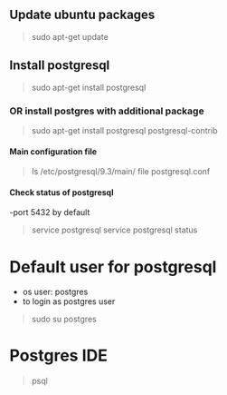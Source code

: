 ## Update ubuntu packages
>sudo apt-get update

## Install postgresql
>sudo apt-get install postgresql

### OR install postgres with additional package
>sudo apt-get install postgresql postgresql-contrib

#### Main configuration file
>ls /etc/postgresql/9.3/main/
>file postgresql.conf

#### Check status of postgresql
-port 5432 by default

>service postgresql
>service postgresql status

# Default user for postgresql
- os user: postgres
- to login as postgres user

>sudo su postgres

# Postgres IDE
>psql

